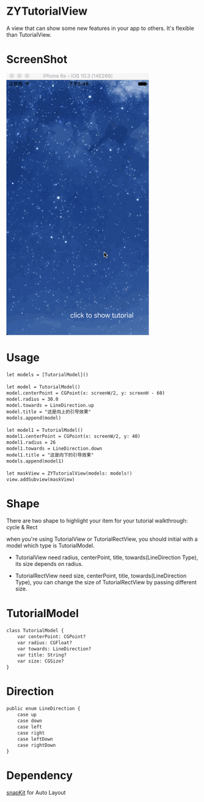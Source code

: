 # ZYTutorialView
A view that can show some new features in your app to others. It's flexible than TutorialView.

# ScreenShot
![image](https://github.com/zhiyuanFan/ZYTutorialView/raw/master/screenshot.gif)

# Usage
```
let models = [TutorialModel]()

let model = TutorialModel()
model.centerPoint = CGPoint(x: screenW/2, y: screenH - 60)
model.radius = 30.0
model.towards = LineDirection.up
model.title = "这是向上的引导效果"
models.append(model)

let model1 = TutorialModel()
model1.centerPoint = CGPoint(x: screenW/2, y: 40)
model1.radius = 26
model1.towards = LineDirection.down
model1.title = "这是向下的引导效果"
models.append(model1)

let maskView = ZYTutorialView(models: models!)
view.addSubview(maskView)
```


# Shape
There are two shape to highlight your item for your tutorial walkthrough: cycle & Rect

when you're using TutorialView or TutorialRectView, you should initial with a model which type is TutorialModel.

 * TutorialView need radius, centerPoint, title, towards(LineDirection Type), its size depends on radius.

 * TutorialRectView need size, centerPoint, title, towards(LineDirection Type), you can change the size of TutorialRectView by passing different size.
 
 

# TutorialModel
```
class TutorialModel {
    var centerPoint: CGPoint?
    var radius: CGFloat?
    var towards: LineDirection?
    var title: String?
    var size: CGSize?
}
```

# Direction
```
public enum LineDirection {
    case up
    case down
    case left
    case right
    case leftDown
    case rightDown
}
```

# Dependency
[snapKit](https://github.com/SnapKit/SnapKit) for Auto Layout




